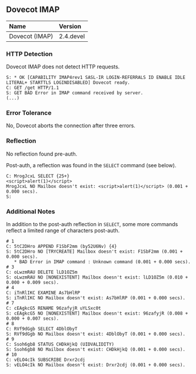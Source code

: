 ## Dovecot IMAP

Name            | Version
:---------------|:--------------
Dovecot (IMAP)  | 2.4.devel

### HTTP Detection

Dovecot IMAP does not detect HTTP requests.

```
S: * OK [CAPABILITY IMAP4rev1 SASL-IR LOGIN-REFERRALS ID ENABLE IDLE LITERAL+ STARTTLS LOGINDISABLED] Dovecot ready.
C: GET /get HTTP/1.1
S: GET BAD Error in IMAP command received by server.
(...)
```

### Error Tolerance

No, Dovecot aborts the connection after three errors.

### Reflection

No reflection found pre-auth.

Post-auth, a reflection was found in the `SELECT` command (see
below).

```
C: MrogJcxL SELECT {25+}
<script>alert(1)</script>
MrogJcxL NO Mailbox doesn't exist: <script>alert(1)</script> (0.001 + 0.000 secs).
S: 
```

### Additional Notes

In addition to the post-auth reflection in `SELECT`, some more
commands reflect a limited range of characters post-auth.

```
# 1
C: 5tC2DHro APPEND F1SbF2mm (by52U6Nv) {4}
S: 5tC2DHro NO [TRYCREATE] Mailbox doesn't exist: F1SbF2mm (0.001 + 0.000 secs).
   * BAD Error in IMAP command : Unknown command (0.001 + 0.000 secs).
# 3
C: oLwzmRAU DELETE lLD1OZ5m
S: oLwzmRAU NO [NONEXISTENT] Mailbox doesn't exist: lLD1OZ5m (0.010 + 0.000 + 0.009 secs).
# 4
C: iTnRlIKC EXAMINE As7bHlRP
S: iTnRlIKC NO Mailbox doesn't exist: As7bHlRP (0.001 + 0.000 secs).
# 7
C: cEAgkcG5 RENAME 96zafyjR uYLSxc0t
S: cEAgkcG5 NO [NONEXISTENT] Mailbox doesn't exist: 96zafyjR (0.008 + 0.000 + 0.007 secs).
# 8
C: RVf9dGgb SELECT 4DblObyT
S: RVf9dGgb NO Mailbox doesn't exist: 4DblObyT (0.001 + 0.000 secs).
# 9
C: Ssoh6gb8 STATUS CHDkHjkQ (UIDVALIDITY)
S: Ssoh6gb8 NO Mailbox doesn't exist: CHDkHjkQ (0.001 + 0.000 secs).
# 10
C: vELO4cIk SUBSCRIBE Drxr2cdj
S: vELO4cIk NO Mailbox doesn't exist: Drxr2cdj (0.001 + 0.000 secs).
```
